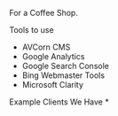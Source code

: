 For a Coffee Shop.

Tools to use
* AVCorn CMS
* Google Analytics
* Google Search Console
* Bing Webmaster Tools
* Microsoft Clarity

Example Clients We Have
* 